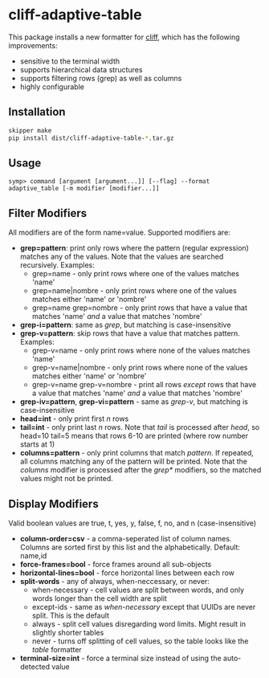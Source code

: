 # cliff-adaptive-table

This package installs a new formatter for [cliff](https://github.com/Stratoscale/cliff), which has the following improvements:
- sensitive to the terminal width
- supports hierarchical data structures
- supports filtering rows (grep) as well as columns
- highly configurable

## Installation
```bash
skipper make
pip install dist/cliff-adaptive-table-*.tar.gz
```

## Usage
```
symp> command [argument [argument...]] [--flag] --format adaptive_table [-m modifier [modifier...]]
```

## Filter Modifiers
All modifiers are of the form name=value. Supported modifiers are:
- **grep=pattern**: print only rows where the pattern (regular expression) matches any of the values. Note that the values are searched recursively. Examples:
  - grep=name - only print rows where one of the values matches 'name'
  - grep=name|nombre - only print rows where one of the values matches either 'name' or 'nombre'
  - grep=name grep=nombre - only print rows that have a value that matches 'name' _and_ a value that matches 'nombre'
- **grep-i=pattern**: same as _grep_, but matching is case-insensitive
- **grep-v=pattern**: skip rows that have a value that matches pattern. Examples:
  - grep-v=name - only print rows where none of the values matches 'name'
  - grep-v=name|nombre - only print rows where none of the values matches either 'name' or 'nombre'
  - grep-v=name grep-v=nombre - print all rows _except_ rows that have a value that matches 'name' _and_ a value that matches 'nombre'
- **grep-iv=pattern**, **grep-vi=pattern** - same as _grep-v_, but matching is case-insensitive
- **head=int** - only print first _n_ rows
- **tail=int** - only print last _n_ rows. Note that _tail_ is processed after _head_, so head=10 tail=5 means that rows 6-10 are printed (where row number starts at 1)
- **columns=pattern** - only print columns that match _pattern_. If repeated, all columns matching any of the pattern will be printed. Note that the _columns_ modifier is processed after the _grep*_ modifiers, so the matched values might not be printed.

## Display Modifiers
Valid boolean values are true, t, yes, y, false, f, no, and n (case-insensitive)
- **column-order=csv** - a comma-seperated list of column names. Columns are sorted first by this list and the alphabetically. Default: name,id
- **force-frames=bool** - force frames around all sub-objects
- **horizontal-lines=bool** - force horizontal lines between each row
- **split-words** - any of always, when-neccessary, or never:
  - when-necessary - cell values are split between words, and only words longer than the cell width are split
  - except-ids - same as _when-necessary_ except that UUIDs are never split. This is the default
  - always - split cell values disregarding word limits. Might result in slightly shorter tables
  - never - turns off splitting of cell values, so the table looks like the _table_ formatter
- **terminal-size=int** - force a terminal size instead of using the auto-detected value
